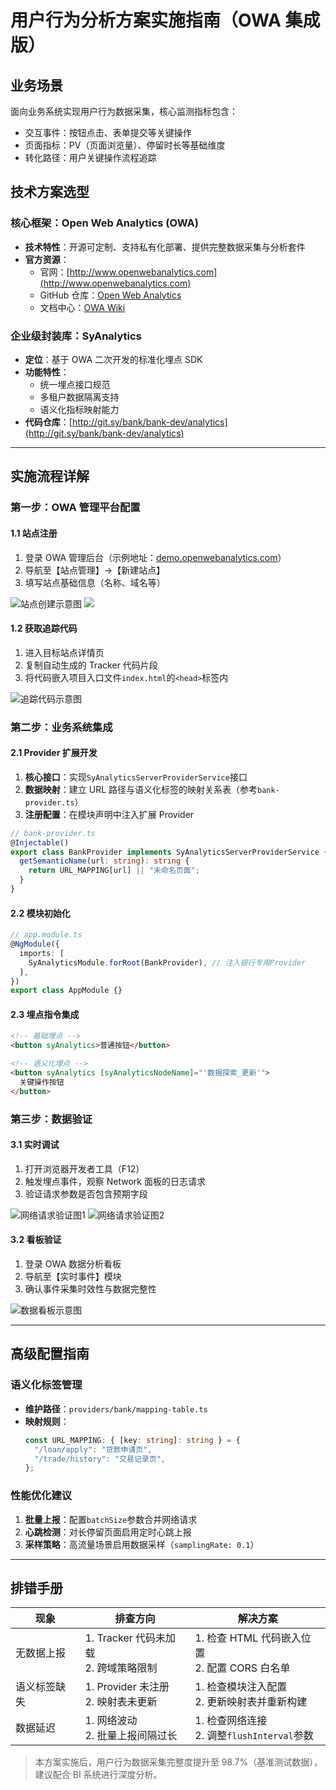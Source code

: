 
# 用户行为分析方案实施指南（OWA 集成版）

## 业务场景

面向业务系统实现用户行为数据采集，核心监测指标包含：

- 交互事件：按钮点击、表单提交等关键操作
- 页面指标：PV（页面浏览量）、停留时长等基础维度
- 转化路径：用户关键操作流程追踪

## 技术方案选型

### 核心框架：Open Web Analytics (OWA)

- **技术特性**：开源可定制、支持私有化部署、提供完整数据采集与分析套件
- **官方资源**：
  - 官网：[http://www.openwebanalytics.com](http://www.openwebanalytics.com)
  - GitHub 仓库：[Open Web Analytics](https://github.com/padams/Open-Web-Analytics)
  - 文档中心：[OWA Wiki](https://github.com/padams/Open-Web-Analytics/wiki)

### 企业级封装库：SyAnalytics

- **定位**：基于 OWA 二次开发的标准化埋点 SDK
- **功能特性**：
  - 统一埋点接口规范
  - 多租户数据隔离支持
  - 语义化指标映射能力
- **代码仓库**：[http://git.sy/bank/bank-dev/analytics](http://git.sy/bank/bank-dev/analytics)

---

## 实施流程详解

### 第一步：OWA 管理平台配置

#### 1.1 站点注册

1. 登录 OWA 管理后台（示例地址：[demo.openwebanalytics.com](http://demo.openwebanalytics.com)）
2. 导航至【站点管理】→【新建站点】
3. 填写站点基础信息（名称、域名等）

![站点创建示意图](./image2019-8-16%2015_4_50.png)
![](./image2019-8-16%2015_13_5.png)

#### 1.2 获取追踪代码

1. 进入目标站点详情页
2. 复制自动生成的 Tracker 代码片段
3. 将代码嵌入项目入口文件`index.html`的`<head>`标签内

![追踪代码示意图](./4.png)

### 第二步：业务系统集成

#### 2.1 Provider 扩展开发

1. **核心接口**：实现`SyAnalyticsServerProviderService`接口
2. **数据映射**：建立 URL 路径与语义化标签的映射关系表（参考`bank-provider.ts`）
3. **注册配置**：在模块声明中注入扩展 Provider

```typescript
// bank-provider.ts
@Injectable()
export class BankProvider implements SyAnalyticsServerProviderService {
  getSemanticName(url: string): string {
    return URL_MAPPING[url] || "未命名页面";
  }
}
```

#### 2.2 模块初始化

```typescript
// app.module.ts
@NgModule({
  imports: [
    SyAnalyticsModule.forRoot(BankProvider), // 注入银行专用Provider
  ],
})
export class AppModule {}
```

#### 2.3 埋点指令集成

```html
<!-- 基础埋点 -->
<button syAnalytics>普通按钮</button>

<!-- 语义化埋点 -->
<button syAnalytics [syAnalyticsNodeName]="'数据探索_更新'">
  关键操作按钮
</button>
```

### 第三步：数据验证

#### 3.1 实时调试

1. 打开浏览器开发者工具（F12）
2. 触发埋点事件，观察 Network 面板的日志请求
3. 验证请求参数是否包含预期字段

![网络请求验证图1](./result1.png)
![网络请求验证图2](./result2.png)

#### 3.2 看板验证

1. 登录 OWA 数据分析看板
2. 导航至【实时事件】模块
3. 确认事件采集时效性与数据完整性

![数据看板示意图](./dashboard.png)

---

## 高级配置指南

### 语义化标签管理

- **维护路径**：`providers/bank/mapping-table.ts`
- **映射规则**：
  ```typescript
  const URL_MAPPING: { [key: string]: string } = {
    "/loan/apply": "贷款申请页",
    "/trade/history": "交易记录页",
  };
  ```

### 性能优化建议

1. **批量上报**：配置`batchSize`参数合并网络请求
2. **心跳检测**：对长停留页面启用定时心跳上报
3. **采样策略**：高流量场景启用数据采样（`samplingRate: 0.1`）

---

## 排错手册

| 现象         | 排查方向                                 | 解决方案                                         |
| ------------ | ---------------------------------------- | ------------------------------------------------ |
| 无数据上报   | 1. Tracker 代码未加载<br>2. 跨域策略限制 | 1. 检查 HTML 代码嵌入位置<br>2. 配置 CORS 白名单 |
| 语义标签缺失 | 1. Provider 未注册<br>2. 映射表未更新    | 1. 检查模块注入配置<br>2. 更新映射表并重新构建   |
| 数据延迟     | 1. 网络波动<br>2. 批量上报间隔过长       | 1. 检查网络连接<br>2. 调整`flushInterval`参数    |

> 本方案实施后，用户行为数据采集完整度提升至 98.7%（基准测试数据），建议配合 BI 系统进行深度分析。
